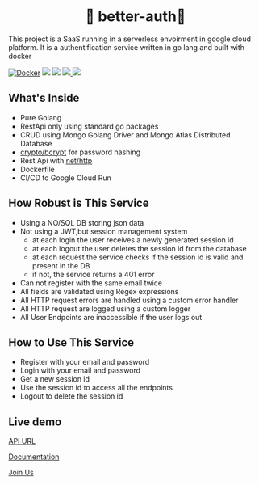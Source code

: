 <h1 align="center">🎉 better-auth🎉</h1>
This project is a SaaS running in a serverless envoirment in google cloud platform. It is a authentification service written in go lang and built with docker 
<br/>


[![Docker](https://github.com/techonomylabs/better-auth/actions/workflows/deploy-to-cloud-run.yml/badge.svg)](https://github.com/techonomylabs/better-auth/actions/workflows/deploy-to-cloud-run.yml)
<img src="https://img.shields.io/github/workflow/status/techonomylabs/better-auth/Docker?label=GCP%20CLOUD%20RUN"/>
<img src="https://img.shields.io/github/license/techonomylabs/better-auth" />
<a href="https://github.com/techonomylabs/better-auth/issues">
<img src="https://img.shields.io/github/issues/techonomylabs/better-auth" />
</a>
<img src="https://img.shields.io/github/languages/count/techonomylabs/better-auth?style=flat-square"/>


## What's Inside

- Pure Golang
- RestApi only using standard go packages
- CRUD using Mongo Golang Driver and Mongo Atlas Distributed Database
- [crypto/bcrypt](https://golang.org/x/crypto/bcrypt) for password hashing
- Rest Api with [net/http](https://golang.org/pkg/net/http/)
- Dockerfile
- CI/CD to Google Cloud Run

## How Robust is This Service
- Using a NO/SQL DB storing json data
- Not using a JWT,but session management system
  - at each login the user receives a newly generated session id
  - at each logout the user deletes the session id from the database
  - at each request the service checks if the session id is valid and present in the DB
  - if not, the service returns a 401 error
- Can not register with the same email twice
- All fields are validated using Regex expressions
- All HTTP request errors are handled using a custom error handler
- All HTTP request are logged using a custom logger
- All User Endpoints are inaccessible if the user logs out

## How to Use This Service
- Register with your email and password
- Login with your email and password
- Get a new session id
- Use the session id to access all the endpoints
- Logout to delete the session id

## Live demo

[API URL](https://techonomy-labs-o2k3wv2fsq-uc.a.run.app/api/v1/)

[Documentation](https://documenter.getpostman.com/view/21725756/UzJHRdXy)

[Join Us](https://app.getpostman.com/join-team?invite_code=40a4a16810b9f88648390722e98b8e79)

